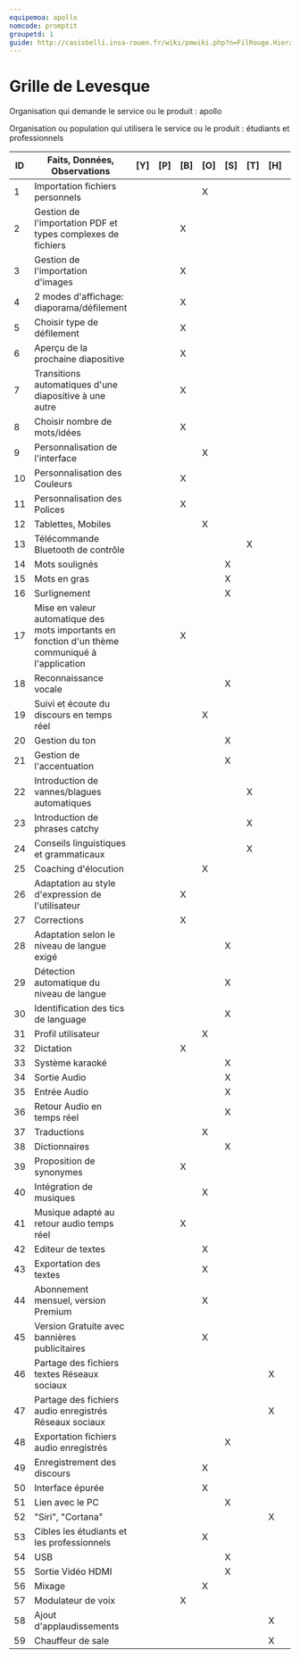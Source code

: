 ```yaml
---
equipemoa: apollo
nomcode: promptit
groupetd: 1
guide: http://casisbelli.insa-rouen.fr/wiki/pmwiki.php?n=FilRouge.HierachiserBesoins
---
```


# Grille de Levesque

Organisation qui demande le service ou le produit : apollo

Organisation ou population qui utilisera le service ou le produit : étudiants et professionnels

| ID | Faits, Données, Observations | [Y] | [P] | [B] | [O] | [S] | [T] | [H] | [R] |
|----|------------------------------|----------|----------|--------|-------------|----------|----------|-----------|------------|
|1| Importation fichiers personnels| | | | X| | | |  | 				
|2|	Gestion de l'importation PDF et types complexes de fichiers| | |X | |  | | | 1 |
|3|	Gestion de l'importation d'images |	|	|X	| |  | | | 1 |
|4|	2 modes d'affichage: diaporama/défilement|	|	|	X| |	| | | 5 |
|5|	Choisir type de défilement | | | X| |		| | | 9 |
|6|	Aperçu de la prochaine diapositive	| | |	X| |		| | |9  |
|7|	Transitions automatiques d'une diapositive à une autre | | |X | | | | |9 |				
|8| Choisir nombre de mots/idées	| | |X| |		| | | 9 |
|9|	Personnalisation de l'interface | | |  |X | | | | |					
|10|	Personnalisation des Couleurs | | | X | | | | |9  |	
|11|	Personnalisation des Polices	| | |X	| |	| | | 9 |
|12|  Tablettes, Mobiles	| | |	| X|		| | |  |
|13|	Télécommande Bluetooth de contrôle	| | |	| |	| X| | 12 |
|14|	Mots soulignés	| | | | |	X| | | 17 |
|15|	Mots en gras	| | |	| |	X	| | | 17 |
|16|	Surlignement | | | | |X | | | 17 |			
|17|	Mise en valeur automatique des mots importants en fonction d'un thème communiqué à l'application | | |X | | | | |9  |	
|18|	Reconnaissance vocale | | |  | |X | | |32 |				
|19|	Suivi et écoute du discours en temps réel | | | |X | |  | |  |		
|20|	Gestion du ton	| | |	| |X		| | | 25 |	
|21|	Gestion de l'accentuation |  | |	| |X	| | |25  |	
|22|	Introduction de vannes/blagues automatiques	| | || |		| X| |  42|
|23|	Introduction de phrases catchy	| | |	| |		|X | | 42 |
|24|	Conseils linguistiques et grammaticaux		|  | |	| | |X | | 25 |
|25|	Coaching d'élocution 	| | | |X |	| | | |			
|26|	Adaptation au style d'expression de l'utilisateur	| | |X| |		| | | 31 |
|27|	Corrections	| | |X| |	| | |42  |						
|28|	Adaptation selon le niveau de langue exigé	| | |	| |X	| | |26  |
|29|	Détection automatique du niveau de langue	| | | 	| |X	| | | 26 |		
|30|	Identification des tics de language	| | | 	| |X| | |  26|					
|31|	Profil utilisateur	| | | |X |		| | |  |
|32|	Dictation | | |X| |		| | | 42 |
|33|	Système karaoké | | | | |X	| | |9/17 |				
|34|	Sortie Audio | | | 	| |X	| | | 19 |				
|35|	Entrée Audio | | | 	|  |X	| | |49 |				
|36|	Retour Audio en temps réel | |  | | |X	| | |19 |	
|37|	Traductions | | |	| X |	| | | |						
|38|	Dictionnaires	| | |	| |	X	| | | 27/37 |
|39|	Proposition de synonymes	|  | |	X| | | | | 42 |
|40|	Intégration de musiques		| |  |	|X |	| | |  |
|41|	Musique adapté au retour audio temps réel		|  | |X	| |	| | |40  |
|42|	Editeur de textes	| | | |X |		| | |  |
|43|	Exportation des textes	| | |	|X |	| | | |
|44|	Abonnement mensuel, version Premium	| |  | |X |	| | |  |
|45|	Version Gratuite avec bannières publicitaires	| | |	| X|		| | |  |
|46|	Partage des fichiers textes Réseaux sociaux		|  | || |	| |X |  |
|47|	Partage des fichiers audio enregistrés Réseaux sociaux	| |  |	| |	| |X |  |					
|48|	Exportation fichiers audio enregistrés		| |  |	| |X	| | | 49|	
|49|	Enregistrement des discours			| |  |	| X|	| | |  |						
|50|	Interface épurée				| | | 	|X|	| | |  |					
|51|	Lien avec le PC		| | | 	|  |X	| | |48/43|				
|52|	"Siri", "Cortana"	| |  |	| |	| |X |  |							
|53|	Cibles les étudiants et les professionnels	| | | 	| X|	| | |  |					
|54|	USB		| |  |	| |X	| | |51  |							
|55|	Sortie Vidéo HDMI		| | |	| |X	 | | |34  |		
|56|	Mixage	| |  |	| X|	| | | 57 |							
|57|	Modulateur de voix	| | |	X| |	 | | | 34 |	
|58|	Ajout d'applaudissements	| | |	| | |  |X | |	
|59|	Chauffeur de sale	| |  |	| |	| | X | |					
